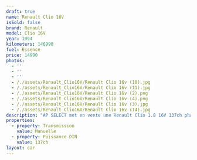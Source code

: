 ```yaml
---
draft: true
name: Renault Clio 16V
isSold: false
brand: Renault
model: Clio 16V
year: 1994
kilometers: 146990
fuel: Essence
price: 14990
photos:
  - ''
  - ''
  - ''
  - /./assets/Renault_Clio16V/Renault Clio 16v (10).jpg
  - /./assets/Renault_Clio16V/Renault Clio 16v (11).jpg
  - /./assets/Renault_Clio16V/Renault Clio 16v (2).png
  - /./assets/Renault_Clio16V/Renault Clio 16v (4).png
  - /./assets/Renault_Clio16V/Renault Clio 16v (3).jpg
  - /./assets/Renault_Clio16V/Renault Clio 16v (14).jpg
description: "AP SELECT met en vente une Renault Clio 1.8 16V 137ch phase 2 non catalysée.\n\nModèle du 06/1994 avec 146 900km.\n\nCouleur bleu methyl, intérieur tissus 16V\n\nVéhicule origine Suisse \U0001F1E8\U0001F1EDen carte grise française depuis 2011.\n\nVéhicule avec suivi complet et historique limpide.\n\nAttestation Renault de non catalysation.\n\nVendu avec une garantie 3 mois.\n\nDernier service au 09/2024 à 146 000km.\n\nNombreux frais effectués ces dernières années dont la réfection du moteur, distribution, embrayage, boîte de vitesse, trains roulants et traitement corrosion (châssis et ailes arrières).\n\nÉquipements montés en seconde monte :\n- Jantes speedline OEM 15 pouces\n- Échappement OMP\n\nLes jantes CUP d’origine sont disponibles.\n\nÉquipements et options :\n- Bleu methyl\n- Toit ouvrant électrique vitré\n- Fermeture centralisée\n- Vitres électriques\n- Direction assistée\n- Custodes arrières ouvrantes\n\nDisponible et visible sur RDV pour acheteur sérieux.\n\nPossibilité d'une garantie 3, 6 ou 12 mois en supplément.\n\nRéalisation des démarches d'immatriculation.\n\nAP SELECT c'est des solutions de courtage et conciergerie sur mesure pour profiter librement de sa passion et de son patrimoine.\n\nPrenez le volant, AP SELECT s'occupe du reste."
properties:
  - property: Transmission
    value: Manuelle
  - property: Puissance DIN
    value: 137ch
layout: car
---
```


